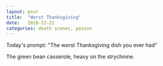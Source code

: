```yaml
---
layout: post
title:  "Worst Thanksgiving"
date:   2018-12-22 
categories: death scenes, poison
---
```

Today's prompt: "The worst Thanksgiving dish you ever had"

The green bean casserole, heavy on the strychnine.
